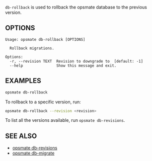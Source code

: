 `db-rollback` is used to rollback the opsmate database to the previous version.

## OPTIONS

```
Usage: opsmate db-rollback [OPTIONS]

  Rollback migrations.

Options:
  -r, --revision TEXT  Revision to downgrade to  [default: -1]
  --help               Show this message and exit.
```

## EXAMPLES

```bash
opsmate db-rollback
```

To rollback to a specific version, run:

```bash
opsmate db-rollback --revision <revision>
```

To list all the versions available, run `opsmate db-revisions`.

## SEE ALSO

- [opsmate db-revisions](./db-revisions.md)
- [opsmate db-migrate](./db-migrate.md)
